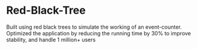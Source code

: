 # Red-Black-Tree
 Built using red black trees to simulate the working of an event-counter. Optimized the application by reducing the    running time by 30% to improve stability, and handle 1 million+ users
